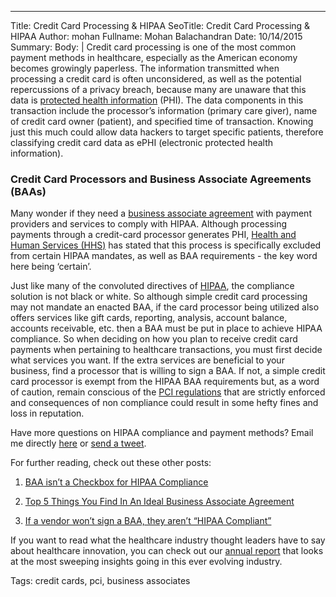 ---
Title: Credit Card Processing & HIPAA
SeoTitle: Credit Card Processing & HIPAA
Author: mohan
Fullname: Mohan Balachandran
Date: 10/14/2015
Summary: 
Body: |
Credit card processing is one of the most common payment methods in healthcare, especially as the American economy becomes growingly paperless. The information transmitted when processing a credit card is often unconsidered, as well as the potential repercussions of a privacy breach, because many are unaware that this data is [protected health information](https://catalyze.io/learn/what-is-protected-health-information-or-phi) (PHI). The data components in this transaction include the processor’s information (primary care giver), name of credit card owner (patient), and specified time of transaction. Knowing just this much could allow data hackers to target specific patients, therefore classifying credit card data as ePHI (electronic protected health information). 

### Credit Card Processors and Business Associate Agreements (BAAs)

Many wonder if they need a [business associate agreement](https://catalyze.io/blog/the-importance-of-business-associate-agreements-baas/) with payment providers and services to comply with HIPAA. Although processing payments through a credit-card processor generates PHI, [Health and Human Services (HHS)](http://www.hhs.gov/) has stated that this process is specifically excluded from certain HIPAA mandates, as well as BAA requirements - the key word here being ‘certain’. 

Just like many of the convoluted directives of [HIPAA](https://catalyze.io/learn/hipaa-101-a-primer), the compliance solution is not black or white. So although simple credit card processing may not mandate an enacted BAA, if the card processor being utilized also offers services like gift cards, reporting, analysis, account balance, accounts receivable, etc. then a BAA must be put in place to achieve HIPAA compliance. So when deciding on how you plan to receive credit card payments when pertaining to healthcare transactions, you must first decide what services you want. If the extra services are beneficial to your business, find a processor that is willing to sign a BAA. If not, a simple credit card processor is exempt from the HIPAA BAA requirements but, as a word of caution, remain conscious of the [PCI regulations](https://catalyze.io/learn/why-hipaa-is-not-pci) that are strictly enforced and consequences of non compliance could result in some hefty fines and loss in reputation.

Have more questions on HIPAA compliance and payment methods? Email me directly [here](hello@catalyze.io) or [send a tweet](https://twitter.com/catalyzeio). 

For further reading, check out these other posts:

1. [BAA isn’t a Checkbox for HIPAA Compliance](https://catalyze.io/blog/baa-isn-t-a-checkbox-for-hipaa-compliance)
 
2. [Top 5 Things You Find In An Ideal Business Associate Agreement](https://catalyze.io/blog/top-5-things-you-find-in-an-ideal-business-associate-agreement)

3. [If a vendor won’t sign a BAA, they aren’t “HIPAA Compliant”](https://catalyze.io/blog/if-a-vendor-won-t-sign-a-baa-they-aren-t-hipaa-compliant)

If you want to read what the healthcare industry thought leaders have to say about healthcare innovation, you can check out our [annual report](https://catalyze.io/innovation/2015) that looks at the most sweeping insights going in this ever evolving industry.

Tags: credit cards, pci, business associates
